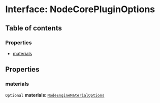 # Interface: NodeCorePluginOptions

## Table of contents

### Properties

* [materials](/en/auto-docs/node-core-plugin/interfaces/NodeCorePluginOptions.md#materials)

## Properties

### materials

`Optional` **materials**: [`NodeEngineMaterialOptions`](/en/auto-docs/node-core-plugin/interfaces/NodeEngineMaterialOptions.md)
